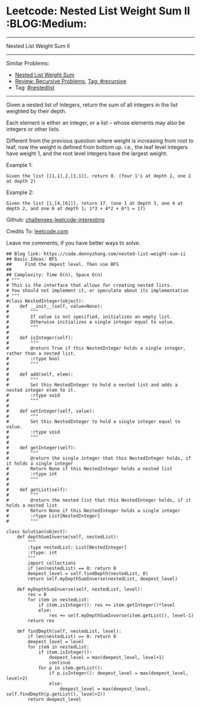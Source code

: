 # Leetcode: Nested List Weight Sum II     :BLOG:Medium:


---

Nested List Weight Sum II  

---

Similar Problems:  
-   [Nested List Weight Sum](https://code.dennyzhang.com/nested-list-weight-sum)
-   [Review: Recursive Problems](https://code.dennyzhang.com/review-recursive), [Tag: #recursive](https://code.dennyzhang.com/tag/recursive)
-   Tag: [#nestedlist](https://code.dennyzhang.com/tag/nestedlist)

---

Given a nested list of integers, return the sum of all integers in the list weighted by their depth.  

Each element is either an integer, or a list &#x2013; whose elements may also be integers or other lists.  

Different from the previous question where weight is increasing from root to leaf, now the weight is defined from bottom up. i.e., the leaf level integers have weight 1, and the root level integers have the largest weight.  

Example 1:  

    Given the list [[1,1],2,[1,1]], return 8. (four 1's at depth 1, one 2 at depth 2)

Example 2:  

    Given the list [1,[4,[6]]], return 17. (one 1 at depth 3, one 4 at depth 2, and one 6 at depth 1; 1*3 + 4*2 + 6*1 = 17)

Github: [challenges-leetcode-interesting](https://github.com/DennyZhang/challenges-leetcode-interesting/tree/master/nested-list-weight-sum-ii)  

Credits To: [leetcode.com](https://leetcode.com/problems/nested-list-weight-sum-ii/description/)  

Leave me comments, if you have better ways to solve.  

    ## Blog link: https://code.dennyzhang.com/nested-list-weight-sum-ii
    ## Basic Ideas: BFS
    ##     Find the depest level. Then use BFS
    ##
    ## Complexity: Time O(n), Space O(n)
    # """
    # This is the interface that allows for creating nested lists.
    # You should not implement it, or speculate about its implementation
    # """
    #class NestedInteger(object):
    #    def __init__(self, value=None):
    #        """
    #        If value is not specified, initializes an empty list.
    #        Otherwise initializes a single integer equal to value.
    #        """
    #
    #    def isInteger(self):
    #        """
    #        @return True if this NestedInteger holds a single integer, rather than a nested list.
    #        :rtype bool
    #        """
    #
    #    def add(self, elem):
    #        """
    #        Set this NestedInteger to hold a nested list and adds a nested integer elem to it.
    #        :rtype void
    #        """
    #
    #    def setInteger(self, value):
    #        """
    #        Set this NestedInteger to hold a single integer equal to value.
    #        :rtype void
    #        """
    #
    #    def getInteger(self):
    #        """
    #        @return the single integer that this NestedInteger holds, if it holds a single integer
    #        Return None if this NestedInteger holds a nested list
    #        :rtype int
    #        """
    #
    #    def getList(self):
    #        """
    #        @return the nested list that this NestedInteger holds, if it holds a nested list
    #        Return None if this NestedInteger holds a single integer
    #        :rtype List[NestedInteger]
    #        """
    
    class Solution(object):
        def depthSumInverse(self, nestedList):
            """
            :type nestedList: List[NestedInteger]
            :rtype: int
            """
            import collections
            if len(nestedList) == 0: return 0
            deepest_level = self.findDepth(nestedList, 0)
            return self.myDepthSumInverse(nestedList, deepest_level)
    
        def myDepthSumInverse(self, nestedList, level):
            res = 0
            for item in nestedList:
                if item.isInteger(): res += item.getInteger()*level
                else:
                    res += self.myDepthSumInverse(item.getList(), level-1)
            return res
    
        def findDepth(self, nestedList, level):
            if len(nestedList) == 0: return 0
            deepest_level = level
            for item in nestedList:
                if item.isInteger(): 
                    deepest_level = max(deepest_level, level+1)
                    continue
                for p in item.getList():
                    if p.isInteger(): deepest_level = max(deepest_level, level+2)
                    else:
                        deepest_level = max(deepest_level, self.findDepth(p.getList(), level+2))
            return deepest_level